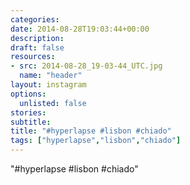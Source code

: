 ```yaml
---
categories:
date: 2014-08-28T19:03:44+00:00
description:
draft: false
resources:
- src: 2014-08-28_19-03-44_UTC.jpg
  name: "header"
layout: instagram
options:
  unlisted: false
stories:
subtitle:
title: "#hyperlapse #lisbon #chiado"
tags: ["hyperlapse","lisbon","chiado"]
---
```


"#hyperlapse #lisbon #chiado"
